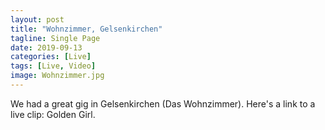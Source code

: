 ```yaml
---
layout: post
title: "Wohnzimmer, Gelsenkirchen"
tagline: Single Page
date: 2019-09-13
categories: [Live]
tags: [Live, Video]
image: Wohnzimmer.jpg
---
```


We had a great gig in Gelsenkirchen (Das Wohnzimmer). Here's a link to a live clip: Golden Girl.
